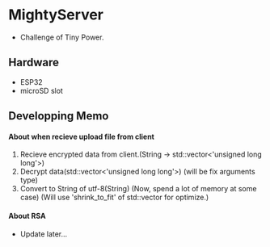 # MightyServer
  * Challenge of Tiny Power.

## Hardware
  * ESP32
  * microSD slot

## Developping Memo
  #### About when recieve upload file from client
  1. Recieve encrypted data from client.(String -> std::vector<'unsigned long long'>)
  2. Decrypt data(std::vector<'unsigned long long'>)
  (will be fix arguments type)
  3. Convert to String of utf-8(String)
  (Now, spend a lot of memory at some case)
  (Will use 'shrink_to_fit' of std::vector for optimize.)

  #### About RSA
  * Update later...